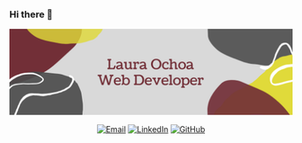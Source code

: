 ### Hi there 👋

![](Images\Banner.png)

<p align="center">
<a href="mailto:lauraochoae7@gmail.com" target="_blank"><img src="https://img.shields.io/badge/-Gmail-c14438?style=flat-square&logo=Gmail&logoColor=white" alt="Email"></a>
<a href="https://www.linkedin.com/in/laura-isabel-ochoa-escobar-a35b64172/" target="_blank"><img src="https://img.shields.io/badge/LinkedIn-%230077B5.svg?&style=flat-square&logo=linkedin&logoColor=white" alt="LinkedIn"></a>
<a href="https://github.com/Loes75" target="_blank"><img src="https://img.shields.io/badge/-GitHub-181717?style=flat-square&logo=github" alt="GitHub"></a>
</p>
